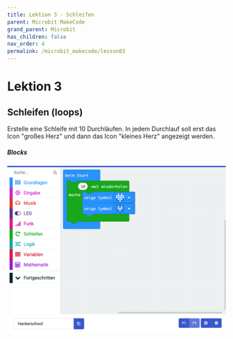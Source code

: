 ```yaml
---
title: Lektion 3 - Schleifen
parent: Microbit MakeCode
grand_parent: Microbit
has_children: false
nav_order: 4
permalink: /microbit_makecode/lesson03
---
```


# Lektion 3

## Schleifen (loops)

Erstelle eine Schleife mit 10 Durchläufen. In jedem Durchlauf soll erst das Icon "großes Herz" und dann das Icon "kleines Herz" angezeigt werden.

##### Blocks

![Screenshot](./screenshot.png "Screenshot")
